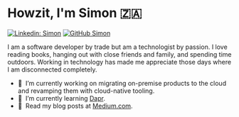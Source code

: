 # Howzit, I'm Simon 🇿🇦

[![Linkedin: Simon](https://img.shields.io/badge/-headleysj-blue?style=flat-square&logo=Linkedin&logoColor=white&link=https://www.linkedin.com/in/headleysj/)](https://www.linkedin.com/in/headleysj/)
[![GitHub Simon](https://img.shields.io/github/followers/krylixza?label=follow&style=social)](https://github.com/krylixza)

I am a software developer by trade but am a technologist by passion. I love reading books, hanging out with close friends and family, and spending time outdoors. Working in technology has made me appreciate those days where I am disconnected completely.

- 🔭 &nbsp;I’m currently working on migrating on-premise products to the cloud and revamping them with cloud-native tooling.
- 🌱 &nbsp;I’m currently learning [Dapr](https://dapr.io).
- 💬 &nbsp;Read my blog posts at [Medium.com](https://headleysj.medium.com).
